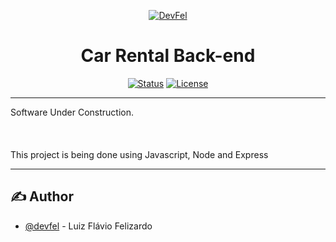 <p align="center">
  <a href="https://devfel.com/" rel="noopener">
 <img  src="https://devfel.com/imgs/devfel-logo-01.JPG" alt="DevFel"></a>
</p>

<h1 align="center">Car Rental Back-end</h1>

<div align="center">

[![Status](https://img.shields.io/badge/status-active-success.svg)]()
[![License](https://img.shields.io/badge/license-MIT-blue.svg)](/LICENSE)

</div>

---

<p align="center">

Software Under Construction. <br/><br/>
<br/><br/>
This project is being done using Javascript, Node and Express</p>

---

## ✍️ Author <a name = "authors"></a>

- [@devfel](https://devfel.com/) - Luiz Flávio Felizardo
